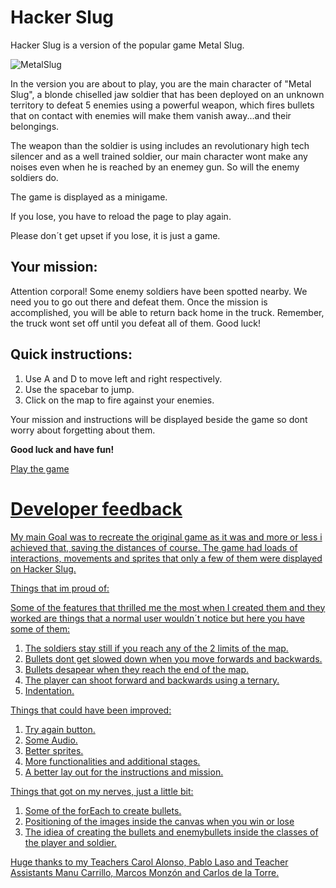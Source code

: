 # Hacker Slug

Hacker Slug is a version of the popular game Metal Slug.

![MetalSlug](https://www.comunidadxbox.com/wp-content/uploads/2020/06/metal-slug-2020-consolas.jpg)

In the version you are about to play, you are the main character of "Metal Slug", a blonde chiselled jaw soldier that has been deployed on an unknown territory to defeat 5 enemies using a powerful weapon, which fires bullets that on contact with enemies will make them vanish away...and their belongings.

The weapon than the soldier is using includes an revolutionary high tech silencer and as a well trained soldier, our main character wont make any noises even when he is reached by an enemey gun. So will the enemy soldiers do.

The game is displayed as a minigame.

If you lose, you have to reload the page to play again.

Please don´t get upset if you lose, it is just a game.


## Your mission:

Attention corporal! Some enemy soldiers have been spotted nearby. We need you
to go out there and defeat them. Once the mission is accomplished, you will be able to return
back home in the truck. Remember, the truck wont set off until you defeat all of them.
Good luck!

## Quick instructions:

1. Use A and D to move left and right respectively.
2. Use the spacebar to jump.
3. Click on the map to fire against your enemies.

Your mission and instructions will be displayed beside the game so dont worry about forgetting about them.

**Good luck and have fun!**

<a href="https://sergiovs93.github.io/Hacker-Slug/" rel="nofollow">

Play the game

# Developer feedback

My main Goal was to recreate the original game as it was and more or less i achieved that, saving the distances of course. The game had loads of interactions, movements and sprites that only a few of them were displayed on Hacker Slug.

Things that im proud of:

Some of the features that thrilled me the most when I created them and they worked are things that a normal user wouldn´t notice but here you have some of them:

1. The soldiers stay still if you reach any of the 2 limits of the map.
2. Bullets dont get slowed down when you move forwards and backwards.
3. Bullets desapear when they reach the end of the map.
4. The player can shoot forward and backwards using a ternary.
5. Indentation.

Things that could have been improved:

1. Try again button.
2. Some Audio.
3. Better sprites.
4. More functionalities and additional stages.
5. A better lay out for the instructions and mission.

Things that got on my nerves, just a little bit:

1. Some of the forEach to create bullets.
2. Positioning of the images inside the canvas when you win or lose
3. The idiea of creating the bullets and enemybullets inside the classes of the player and soldier.

Huge thanks to my Teachers Carol Alonso, Pablo Laso and Teacher Assistants Manu Carrillo, Marcos Monzón and Carlos de la Torre.



